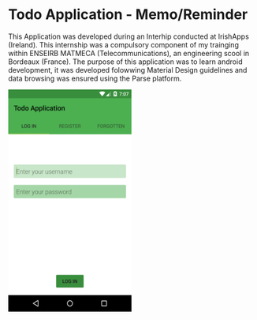 # Todo Application - Memo/Reminder

This Application was developed during an Interhip conducted at IrishApps (Ireland). This internship was a compulsory component of my trainging within ENSEIRB MATMECA (Telecommunications), an engineering scool in Bordeaux (France). 
The purpose of this application was to learn android development, it was developed folowwing Material Design guidelines and data browsing was ensured using the Parse platform. 


<div><img src ="https://raw.githubusercontent.com/aplanchamp/todoApplication/master/ScreenVersion2/login2.png" width="250" height="450"/></div>
